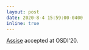```yaml
---
layout: post
date: 2020-8-4 15:59:00-0400
inline: true
---
```


<a href="/papers/assise-osdi20.pdf">Assise</a> accepted at OSDI'20.
